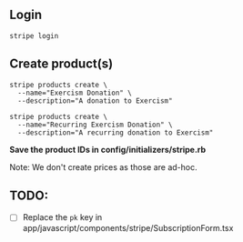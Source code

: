 ## Login

```
stripe login
```

## Create product(s)

```
stripe products create \
  --name="Exercism Donation" \
  --description="A donation to Exercism"

stripe products create \
  --name="Recurring Exercism Donation" \
  --description="A recurring donation to Exercism"
```

**Save the product IDs in config/initializers/stripe.rb**

Note: We don't create prices as those are ad-hoc.

## TODO:

- [ ] Replace the `pk` key in app/javascript/components/stripe/SubscriptionForm.tsx
